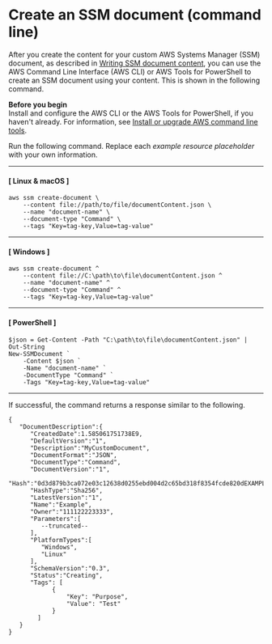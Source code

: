 # Create an SSM document \(command line\)<a name="create-ssm-document-cli"></a>

After you create the content for your custom AWS Systems Manager \(SSM\) document, as described in [Writing SSM document content](create-ssm-doc.md#writing-ssm-doc-content), you can use the AWS Command Line Interface \(AWS CLI\) or AWS Tools for PowerShell to create an SSM document using your content\. This is shown in the following command\.

**Before you begin**  
Install and configure the AWS CLI or the AWS Tools for PowerShell, if you haven't already\. For information, see [Install or upgrade AWS command line tools](getting-started-cli.md)\.

Run the following command\. Replace each *example resource placeholder* with your own information\.

------
#### [ Linux & macOS ]

```
aws ssm create-document \
    --content file://path/to/file/documentContent.json \
    --name "document-name" \
    --document-type "Command" \
    --tags "Key=tag-key,Value=tag-value"
```

------
#### [ Windows ]

```
aws ssm create-document ^
    --content file://C:\path\to\file\documentContent.json ^
    --name "document-name" ^
    --document-type "Command" ^
    --tags "Key=tag-key,Value=tag-value"
```

------
#### [ PowerShell ]

```
$json = Get-Content -Path "C:\path\to\file\documentContent.json" | Out-String
New-SSMDocument `
    -Content $json `
    -Name "document-name" `
    -DocumentType "Command" `
    -Tags "Key=tag-key,Value=tag-value"
```

------

If successful, the command returns a response similar to the following\.

```
{
   "DocumentDescription":{
      "CreatedDate":1.585061751738E9,
      "DefaultVersion":"1",
      "Description":"MyCustomDocument",
      "DocumentFormat":"JSON",
      "DocumentType":"Command",
      "DocumentVersion":"1",
      "Hash":"0d3d879b3ca072e03c12638d0255ebd004d2c65bd318f8354fcde820dEXAMPLE",
      "HashType":"Sha256",
      "LatestVersion":"1",
      "Name":"Example",
      "Owner":"111122223333",
      "Parameters":[
         --truncated--
      ],
      "PlatformTypes":[
         "Windows",
         "Linux"
      ],
      "SchemaVersion":"0.3",
      "Status":"Creating",
      "Tags": [
            {
                "Key": "Purpose",
                "Value": "Test"
            }
        ]
   }
}
```